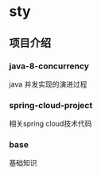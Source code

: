 # sty

## 项目介绍

### java-8-concurrency
java 并发实现的演进过程

### spring-cloud-project
相关spring cloud技术代码

### base
基础知识